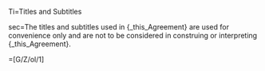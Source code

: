 Ti=Titles and Subtitles

sec=The titles and subtitles used in {_this_Agreement} are used for convenience only and are not to be considered in construing or interpreting {_this_Agreement}.

=[G/Z/ol/1]
